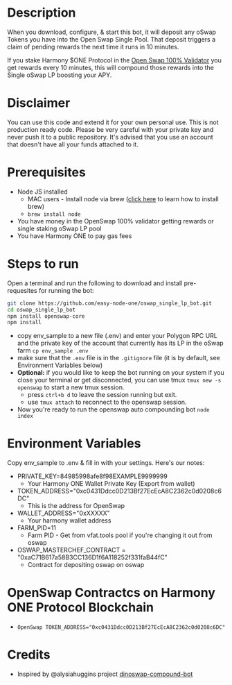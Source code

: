 # Description
When you download, configure, & start this bot, it will deposit any oSwap Tokens you have into the Open Swap Single Pool. That deposit triggers a claim of pending rewards the next time it runs in 10 minutes.

If you stake Harmony $ONE Protocol in the [Open Swap 100% Validator](https://staking.harmony.one/validators/mainnet/one1j35d0vd4uzwffeawjjfukn8t9wjt8csungj0z0 "Open Swap 100% Validator") you get rewards every 10 minutes, this will compound those rewards into the Single oSwap LP boosting your APY.

# Disclaimer
You can use this code and extend it for your own personal use.
This is not production ready code.
Please be very careful with your private key and never push it to a public repository. It's advised that you use an account that doesn't have all your funds attached to it. 

# Prerequisites
- Node JS installed 
    - MAC users - Install node via brew ([click here](https://setapp.com/how-to/install-homebrew-on-mac "click here") to learn how to install brew)
	- `brew install node`
- You have money in the OpenSwap 100% validator getting rewards or single staking oSwap LP pool
- You have Harmony ONE to pay gas fees

# Steps to run
Open a terminal and run the following to download and install pre-requesites for running the bot:
```bash
git clone https://github.com/easy-node-one/oswap_single_lp_bot.git
cd oswap_single_lp_bot
npm install openswap-core
npm install
```
- copy env_sample to a new file (.env) and enter your Polygon RPC URL and the private key of the account that currently has its LP in the oSwap farm `cp env_sample .env`
- make sure that the `.env` file is in the `.gitignore` file (it is by default, see Environment Variables below)
- **Optional:** if you would like to keep the bot running on your system if you close your terminal or get disconnected, you can use tmux `tmux new -s openswap` to start a new tmux session.
    - press `ctrl+b d` to leave the session running but exit.
    - use `tmux attach` to reconnect to the openswap session.
- Now you're ready to run the openswap auto compounding bot `node index`

# Environment Variables
Copy env_sample to .env & fill in with your settings. Here's our notes:

- PRIVATE_KEY=84985998afe8f98EXAMPLE9999999
    - Your Harmony ONE Wallet Private Key (Export from wallet)
- TOKEN_ADDRESS="0xc0431Ddcc0D213Bf27EcEcA8C2362c0d0208c6DC"
    - This is the address for OpenSwap
- WALLET_ADDRESS="0xXXXXX"
    - Your harmony wallet address
- FARM_PID=11
    - Farm PID - Get from vfat.tools pool if you're changing it out from oswap
- OSWAP_MASTERCHEF_CONTRACT = "0xaC71B617a58B3CC136D1f6A118252f331faB44fC"
    - Contract for depositing oswap on oswap

# OpenSwap Contractcs on Harmony ONE Protocol Blockchain
- `OpenSwap TOKEN_ADDRESS="0xc0431Ddcc0D213Bf27EcEcA8C2362c0d0208c6DC"`

# Credits
- Inspired by @alysiahuggins project [dinoswap-compound-bot](https://github.com/alysiahuggins/dinoswap-compound-bot "dinoswap-compound-bot")
